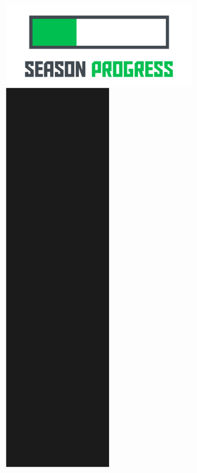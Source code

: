 [![Overview-Button](/Assets/logo.png)](https://github.com/thomaskeig/SeasonProgress)
![Banner](/.github/banner.png)
